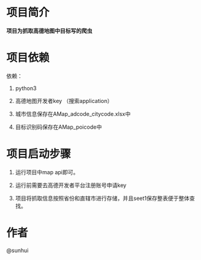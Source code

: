 # 项目简介
**项目为抓取高德地图中目标写的爬虫**
# 项目依赖
依赖：

1. python3

2. 高德地图开发者key （搜索application）

3. 城市信息保存在AMap_adcode_citycode.xlsx中

4. 目标识别码保存在AMap_poicode中

# 项目启动步骤
1. 运行项目中map api即可。

2. 运行前需要去高德开发者平台注册账号申请key

3. 项目将抓取信息按照省份和直辖市进行存储，并且seet1保存整表便于整体查找。

# 作者
@sunhui
